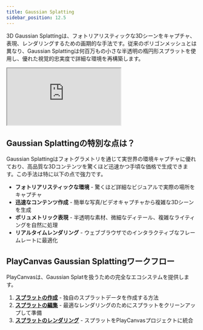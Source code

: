 ```yaml
---
title: Gaussian Splatting
sidebar_position: 12.5
---
```


3D Gaussian Splattingは、フォトリアリスティックな3Dシーンをキャプチャ、表現、レンダリングするための画期的な手法です。従来のポリゴンメッシュとは異なり、Gaussian Splattingは何百万もの小さな半透明の楕円形スプラットを使用し、優れた視覚的忠実度で詳細な環境を再構築します。

<div className="iframe-container">
    <iframe src="https://playcanv.as/e/p/cLkf99ZV/" title="360 lookaround camera" allow="camera; microphone; xr-spatial-tracking; fullscreen" allowfullscreen></iframe>
</div>

## Gaussian Splattingの特別な点は？

Gaussian Splattingはフォトグラメトリを通じて実世界の環境キャプチャに優れており、高品質な3Dコンテンツを驚くほど迅速かつ手頃な価格で生成できます。この手法は特に以下の点で強力です。

- **フォトリアリスティックな環境** - 驚くほど詳細なビジュアルで実際の場所をキャプチャ
- **迅速なコンテンツ作成** - 簡単な写真/ビデオキャプチャから複雑な3Dシーンを生成
- **ボリュメトリック表現** - 半透明な素材、微細なディテール、複雑なライティングを自然に処理
- **リアルタイムレンダリング** - ウェブブラウザでのインタラクティブなフレームレートに最適化

## PlayCanvas Gaussian Splattingワークフロー

PlayCanvasは、Gaussian Splatを扱うための完全なエコシステムを提供します。

1. **[スプラットの作成](creating)** - 独自のスプラットデータを作成する方法
2. **[スプラットの編集](editing)** - 最適なレンダリングのためにスプラットをクリーンアップして準備
3. **[スプラットのレンダリング](rendering)** - スプラットをPlayCanvasプロジェクトに統合
